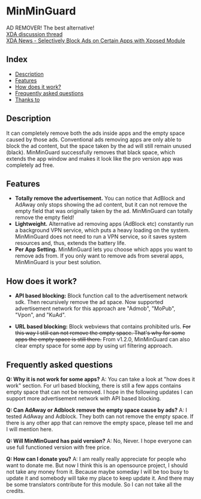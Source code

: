 MinMinGuard
===========
AD REMOVER! The best alternative!  
 [XDA discussion thread](http://forum.xda-developers.com/showthread.php?p=49112940#post49112940)  
 [XDA News - Selectively Block Ads on Certain Apps with Xposed Module](http://www.xda-developers.com/android/selectively-block-ads-on-certain-apps-with-xposed-module/)   

Index
-----

* [Description](https://github.com/chiehmin/MinMinGuard/#description)
* [Features](https://github.com/chiehmin/MinMinGuard/#features)
* [How does it work?](https://github.com/chiehmin/MinMinGuard/#how-does-it-work)
* [Frequently asked questions](https://github.com/chiehmin/MinMinGuard/#frequently-asked-questions)
* [Thanks to](https://github.com/chiehmin/MinMinGuard/#thanks-to)

Description
-----------

It can completely remove both the ads inside apps and the empty space caused by those ads. Conventional ads removing apps are only able to block the ad content, but the space taken by the ad will still remain unused (black). MinMinGuard successfully removes that black space, which extends the app window and makes it look like the pro version app was completely ad free.

Features
--------

* **Totally remove the advertisement.** You can notice that AdBlock and AdAway only stops showing the ad content, but it can not remove the empty field that was originally taken by the ad. MinMinGuard can totally remove the empty field!
* **Lightweight.** Alternative ad removing apps (AdBlock etc) constantly run a background VPN service, which puts a heavy loading on the system. MinMinGuard does not need to run a VPN service, so it saves system resources and, thus, extends the battery life.
* **Per App Setting.** MinMinGuard lets you choose which apps you want to remove ads from. If you only want to remove ads from several apps, MinMinGuard is your best solution.

How does it work?
-----------------

* **API based blocking:** Block function call to the advertisement network sdk. Then recursively remove the ad space. Now supported advertisement network for this approach are "Admob", "MoPub", "Vpon", and "KuAd".

* **URL based blocking:** Block webviews that contains prohibited urls. ~~For this way I still can not remove the empty space. That's why for some apps the empty space is still there.~~ From v1.2.0, MinMinGuard can also clear empty space for some app by using url filtering approach.

Frequently asked questions
--------------------------

**Q: Why it is not work for some apps?**
A: You can take a look at "how does it work" section. For url based blocking, there is still a few apps contains empty space that can not be removed. I hope in the following updates I can support more advertisement network with API based blocking.

**Q: Can AdAway or Adblock remove the empty space cause by ads?**
A: I tested AdAway and Adblock. They both can not remove the empty space. If there is any other app that can remove the empty space, please tell me and I will mention here.

**Q: Will MinMinGuard has paid version?**
A: No, Never. I hope everyone can use full functioned version with free price.

**Q: How can I donate you?**
A: I am really really appreciate for people who want to donate me. But now I think this is an opensource project, I should not take any money from it. Because maybe someday I will be too busy to update it and somebody will take my place to keep update it. And there may be some translators contribute for this module. So I can not take all the credits.


